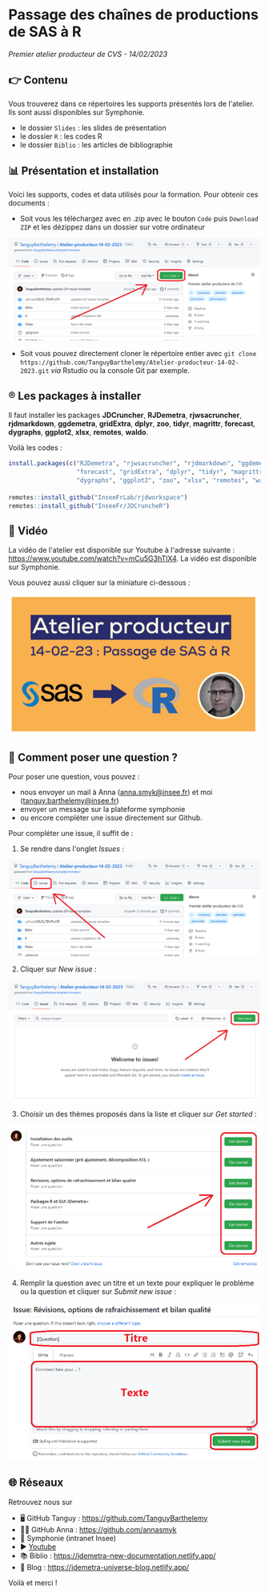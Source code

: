 # Passage des chaînes de productions de SAS à R

*Premier atelier producteur de CVS - 14/02/2023*


## 👉 Contenu

Vous trouverez dans ce répertoires les supports présentés lors de l'atelier. Ils sont aussi disponibles sur Symphonie.

- le dossier `Slides` : les slides de présentation
- le dossier `R` : les codes R
- le dossier `Biblio` : les articles de bibliographie


## 📊 Présentation et installation

Voici les supports, codes et data utilisés pour la formation. Pour obtenir ces documents :
    
- Soit vous les téléchargez avec en .zip avec le bouton `Code` puis `Download ZIP` et les dézippez dans un dossier sur votre ordinateur

![plot](https://github.com/TanguyBarthelemy/Atelier-producteur-14-02-2023/blob/main/img/code_button.png?raw=true)

- Soit vous pouvez directement cloner le répertoire entier avec `git clone https://github.com/TanguyBarthelemy/Atelier-producteur-14-02-2023.git` *via* Rstudio ou la console Git par exemple. 

## ®️ Les packages à installer

Il faut installer les packages **JDCruncher**, **RJDemetra**, **rjwsacruncher**, **rjdmarkdown**, **ggdemetra**, **gridExtra**, **dplyr**, **zoo**, **tidyr**, **magrittr**, **forecast**, **dygraphs**, **ggplot2**, **xlsx**, **remotes**, **waldo**.

Voilà les codes :
```r
install.packages(c("RJDemetra", "rjwsacruncher", "rjdmarkdown", "ggdemetra", 
                   "forecast", "gridExtra", "dplyr", "tidyr", "magrittr", 
                   "dygraphs", "ggplot2", "zoo", "xlsx", "remotes", "waldo"))

remotes::install_github("InseeFrLab/rjdworkspace")
remotes::install_github("InseeFr/JDCruncheR")
```

## 🎥 Vidéo

La vidéo de l'atelier est disponible sur Youtube à l'adresse suivante : https://www.youtube.com/watch?v=mCu5G3hTlX4.
La vidéo est disponible sur Symphonie.

Vous pouvez aussi cliquer sur la miniature ci-dessous :

[<img src="https://github.com/TanguyBarthelemy/Atelier-producteur-14-02-2023/blob/main/img/miniature.png?raw=true" alt="Atelier producteur" width="500"/>](https://www.youtube.com/watch?v=mCu5G3hTlX4 "Atelier producteur")


## 🙋 Comment poser une question ?

Pour poser une question, vous pouvez :
    
- nous envoyer un mail à Anna (anna.smyk@insee.fr) et moi (tanguy.barthelemy@insee.fr)
- envoyer un message sur la plateforme symphonie 
- ou encore compléter une issue directement sur Github.

Pour compléter une issue, il suffit de :
    
1. Se rendre dans l'onglet *Issues* :

![plot](https://github.com/TanguyBarthelemy/Atelier-producteur-14-02-2023/blob/main/img/issue_panel.png?raw=true)

2. Cliquer sur *New issue* :

![plot](https://github.com/TanguyBarthelemy/Atelier-producteur-14-02-2023/blob/main/img/create_issue.png?raw=true)

3. Choisir un des thèmes proposés dans la liste et cliquer sur *Get started* :

![plot](https://github.com/TanguyBarthelemy/Atelier-producteur-14-02-2023/blob/main/img/choose_issue.png?raw=true)

4. Remplir la question avec un titre et un texte pour expliquer le problème ou la question et cliquer sur *Submit new issue* :

![plot](https://github.com/TanguyBarthelemy/Atelier-producteur-14-02-2023/blob/main/img/complete_issue.png?raw=true)


## 🌐 Réseaux

Retrouvez nous sur
- 🖥️ GitHub Tanguy : https://github.com/TanguyBarthelemy
- 👨‍💻 GitHub Anna : https://github.com/annasmyk
- 🏢 Symphonie (intranet Insee)
- ▶️ [Youtube](https://www.youtube.com/@TSwithJDemetraandR)
- 📚 Biblio : https://jdemetra-new-documentation.netlify.app/
- 📝 Blog : https://jdemetra-universe-blog.netlify.app/

Voilà et merci !
